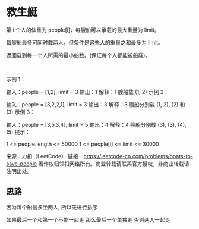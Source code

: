 # 救生艇

第 i 个人的体重为 people[i]，每艘船可以承载的最大重量为 limit。

每艘船最多可同时载两人，但条件是这些人的重量之和最多为 limit。

返回载到每一个人所需的最小船数。(保证每个人都能被船载)。

 

示例 1：

输入：people = [1,2], limit = 3
输出：1
解释：1 艘船载 (1, 2)
示例 2：

输入：people = [3,2,2,1], limit = 3
输出：3
解释：3 艘船分别载 (1, 2), (2) 和 (3)
示例 3：

输入：people = [3,5,3,4], limit = 5
输出：4
解释：4 艘船分别载 (3), (3), (4), (5)
提示：

1 <= people.length <= 50000
1 <= people[i] <= limit <= 30000

来源：力扣（LeetCode）
链接：https://leetcode-cn.com/problems/boats-to-save-people
著作权归领扣网络所有。商业转载请联系官方授权，非商业转载请注明出处。

## 思路

因为每个船最多坐两人, 所以先进行排序

如果最后一个和第一个不能一起走 那么最后一个单独走 否则两人一起走

